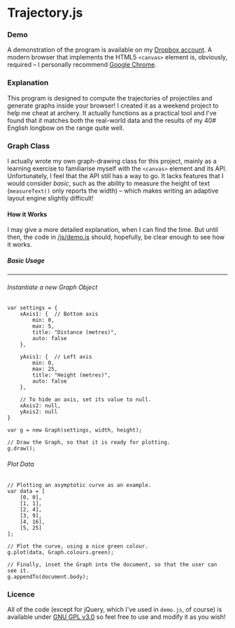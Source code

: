 Trajectory.js
=============

### Demo
A demonstration of the program is available on my [Dropbox account](http://dl.dropbox.com/u/42030209/rough/arrow/demo.html). A modern browser that implements the HTML5 `<canvas>` element is, obviously, required – I personally recommend [Google Chrome](https://www.google.com/chrome). 

### Explanation
This program is designed to compute the trajectories of projectiles and generate graphs inside your browser! I created it as a weekend project to help me cheat at archery. It actually functions as a practical tool and I've found that it matches both the real-world data and the results of my 40# English longbow on the range quite well. 

### Graph Class
I actually wrote my own graph-drawing class for this project, mainly as a learning exercise to familiarise myself with the `<canvas>` element and its API. Unfortunately, I feel that the API still has a way to go. It lacks features that I would consider *basic*, such as the ability to measure the height of text (`measureText()` only reports the width) – which makes writing an adaptive layout engine slightly difficult!

#### How it Works
I may give a more detailed explanation, when I can find the time. But until then, the code in [/js/demo.js](https://github.com/SamChristy/trajectory.js/blob/master/js/demo.js) should, hopefully, be clear enough to see how it works.

##### Basic Usage
***
###### Instantiate a new Graph Object
    var settings = {
        xAxis1: {  // Bottom axis
    		min: 0,
            max: 5,
            title: "Distance (metres)",
            auto: false
        },
        
        yAxis1: {  // Left axis
            min: 0,
            max: 25,
            title: "Height (metres)",
            auto: false
        },

        // To hide an axis, set its value to null.
        xAxis2: null,
        yAxis2: null
    }
    
    var g = new Graph(settings, width, height);
    
    // Draw the Graph, so that it is ready for plotting.
    g.draw();

###### Plot Data
    // Plotting an asymptotic curve as an example.
    var data = [
        [0, 0],
        [1, 1],
        [2, 4],
        [3, 9],
        [4, 16],
        [5, 25]
    ];
    
    // Plot the curve, using a nice green colour.
    g.plot(data, Graph.colours.green);
    
    // Finally, inset the Graph into the document, so that the user can see it.
    g.appendTo(document.body);

### Licence
All of the code (except for jQuery, which I've used in `demo.js`, of course) is available under [GNU GPL v3.0](http://www.gnu.org/licenses/gpl-3.0.html) so feel free to use and modify it as you wish!
    
